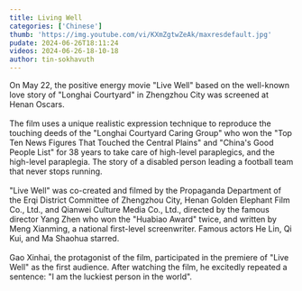 ```yaml
---
title: Living Well
categories: ['Chinese']
thumb: 'https://img.youtube.com/vi/KXmZgtwZeAk/maxresdefault.jpg'
pudate: 2024-06-26T18:11:24
videos: 2024-06-26-18-10-18
author: tin-sokhavuth
---
```

On May 22, the positive energy movie "Live Well" based on the well-known love story of "Longhai Courtyard" in Zhengzhou City was screened at Henan Oscars.
<br/><br/>
The film uses a unique realistic expression technique to reproduce the touching deeds of the "Longhai Courtyard Caring Group" who won the "Top Ten News Figures That Touched the Central Plains" and "China's Good People List" for 38 years to take care of high-level paraplegics, and the high-level paraplegia. The story of a disabled person leading a football team that never stops running.
<br/><br/>
"Live Well" was co-created and filmed by the Propaganda Department of the Erqi District Committee of Zhengzhou City, Henan Golden Elephant Film Co., Ltd., and Qianwei Culture Media Co., Ltd., directed by the famous director Yang Zhen who won the "Huabiao Award" twice, and written by Meng Xianming, a national first-level screenwriter. Famous actors He Lin, Qi Kui, and Ma Shaohua starred.
<br/><br/>
Gao Xinhai, the protagonist of the film, participated in the premiere of "Live Well" as the first audience. After watching the film, he excitedly repeated a sentence: "I am the luckiest person in the world".